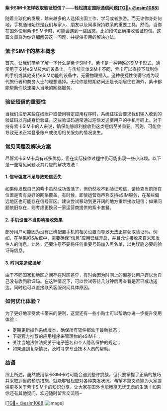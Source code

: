 **紫卡SIM卡怎样收取验证短信？——轻松搞定国际通信问题[[TG💪+ @esim1088](https://t.me/s/esim1088)]**

随着全球化的发展，越来越多的人选择出国工作、学习或者旅游。而无论你身处何地，手机通讯始终是我们与家人、朋友以及同事保持联系的重要工具。然而，当你在国外使用紫卡SIM卡时，可能会遇到一些困惑，比如如何正确接收验证短信。这篇文章将为你详细解答这一问题，并提供实用的解决办法。

### 紫卡SIM卡的基本概念

首先，让我们简单了解一下什么是紫卡SIM卡。紫卡是一种特殊的SIM卡形式，通常用于支持eSIM技术的设备上。与传统实体SIM卡不同，紫卡可以直接下载到你的手机或其他支持eSIM功能的设备中，无需物理插入。这种便捷性使得它成为现代旅行者和商务人士的理想选择。无论你是短期访问还是长期居住在海外，紫卡都能帮助你快速接入当地的网络服务。

### 验证短信的重要性

当我们注册某些在线账户或使用特定应用程序时，系统往往会要求我们输入收到的验证码以完成身份验证。这些验证码通常通过短信发送至用户的手机号码上。对于持有紫卡SIM卡的人来说，确保能够顺利接收到这类短信至关重要。否则，可能会导致无法正常登录账户或使用相关服务的情况发生。

### 常见问题及解决方案

尽管紫卡SIM卡具有诸多优势，但在实际操作过程中仍可能出现一些小麻烦。以下是一些常见问题及其对应的解决方法：

#### 1. 信号强度不足导致短信丢失
如果你发现自己的紫卡虽然成功激活了，但仍然收不到验证短信，请检查当前所在位置是否有良好的网络覆盖。有时候，即使运营商声称支持eSIM服务，在某些偏远地区也可能存在信号盲区。建议尝试移动到更开阔的地方重新接收短信；如果问题依旧存在，则考虑更换另一家运营商提供的紫卡套餐。

#### 2. 手机设置不当影响接收效果
部分用户可能因为没有正确配置手机的相关设置而导致无法正常获取验证码。例如，在苹果iOS系统中，需要确保“信息”应用已经开启，并且允许接收来自未知发件人的消息。此外，还要注意不要将任何重要号码加入黑名单，以免误删必要的验证码信息。

#### 3. 时间差造成误解
由于不同国家和地区之间存在时区差异，有时会因为时间上的偏差让用户误以为自己没有收到验证码。在这种情况下，可以尝试等待几分钟后再查看是否已成功送达。同时也可以直接联系客服询问具体原因。

### 如何优化体验？
为了更好地享受紫卡带来的便利，这里还有一些小贴士可以帮助你进一步提升使用体验：
- 定期更新操作系统版本，确保所有软件都处于最新状态；
- 下载官方推荐的应用程序来管理你的eSIM卡；
- 关注当地法律法规关于电子签名和个人隐私保护的规定；
- 如果遇到复杂情况，及时寻求专业技术人员的帮助。

### 结语

综上所述，虽然使用紫卡SIM卡时可能会遇到些许挑战，但只要掌握了正确的技巧并采取适当的预防措施，就能够轻松应对各种突发状况。希望本篇文章能为大家提供更多关于紫卡SIM卡的知识分享，让大家在国外也能畅享无忧无虑的生活！如果你还有其他疑问，欢迎随时留言交流哦~

[[TG💪+ @esim1088](https://t.me/s/esim1088) ![Image](https://i.postimg.cc/4NQfJmqS/Snipaste-2025-05-13-00-14-12.png)]